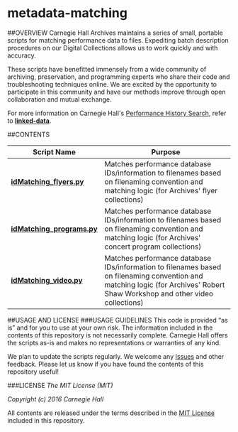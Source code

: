 # metadata-matching

##OVERVIEW
Carnegie Hall Archives maintains a series of small, portable scripts for matching performance data to files. Expediting batch description procedures on our Digital Collections allows us to work quickly and with accuracy.

These scripts have benefitted immensely from a wide community of archiving, preservation, and programming experts who share their code and troubleshooting techniques online. We are excited by the opportunity to participate in this community and have our methods improve through open collaboration and mutual exchange.

For more information on Carnegie Hall's [Performance History Search](http://www.carnegiehall.org/PerformanceHistorySearch/#!), refer to **[linked-data](https://github.com/CarnegieHall/linked-data#performance-history-database-opas)**.

##CONTENTS

| Script Name         | Purpose           |
| ------------- |-------------|
| **[idMatching_flyers.py](https://github.com/CarnegieHall/metadata-matching/blob/master/idMatching_flyers.py)**     | Matches performance database IDs/information to filenames based on filenaming convention and matching logic (for Archives' flyer collections) |
|**[idMatching_programs.py](https://github.com/CarnegieHall/metadata-matching/blob/master/idMatching_programs.py)**      | Matches performance database IDs/information to filenames based on filenaming convention and matching logic (for Archives' concert program collections) |
|**[idMatching_video.py](https://github.com/CarnegieHall/metadata-matching/blob/master/idMatching_video.py)** | Matches performance database IDs/information to filenames based on filenaming convention and matching logic (for Archives' Robert Shaw Workshop and other video collections) |


##USAGE AND LICENSE
###USAGE GUIDELINES
This code is provided “as is” and for you to use at your own risk. The information included in the contents of this repository is not necessarily complete. Carnegie Hall offers the scripts as-is and makes no representations or warranties of any kind.

We plan to update the scripts regularly. We welcome any [Issues](https://github.com/CarnegieHall/metadata-matching/issues) and other feedback. Please let us know if you have found the contents of this repository useful!

###LICENSE
_The MIT License (MIT)_

_Copyright (c) 2016 Carnegie Hall_

All contents are released under the terms described in the [MIT License](https://github.com/CarnegieHall/metadata-matching/blob/master/LICENSE) included in this repository.
